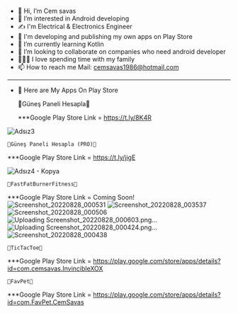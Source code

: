 - 👋 Hi, I’m Cem savas
- 👀 I’m interested in Android developing
- ✍ I'm Electrical & Electronics Engineer
- 👔 I'm developing and publishing my own apps on Play Store
- 🌱 I’m currently learning Kotlin
- 💞️ I’m looking to collaborate on companies who need android developer
- 👨‍👩‍👦 I love spending time with my family
- 📫 How to reach me Mail: cemsavas1986@hotmail.com 

**********************************************************************

- 📱 Here are My Apps On Play Store

    🥇Güneş Paneli Hesapla🥇
    
    ***Google Play Store Link = https://t.ly/8K4R 
    
![Adsız3](https://user-images.githubusercontent.com/88722745/186403331-10801d51-04a7-4db2-8552-ba76ea7fc41e.png)

    
    🥇Güneş Paneli Hesapla (PRO)🥇
    
   ***Google Play Store Link = https://t.ly/jigE
   
   ![Adsız4 - Kopya](https://user-images.githubusercontent.com/88722745/186419031-a7dd2d98-9e5b-4908-b28c-ca805f8f7cb3.png)


    🥇FastFatBurnerFitness🥇
    
   ***Google Play Store Link = Coming Soon!
   ![Screenshot_20220828_000531](https://user-images.githubusercontent.com/88722745/187069778-92f07821-853e-4c85-91ed-9f23e9edef3a.png)
   ![Screenshot_20220828_003537](https://user-images.githubusercontent.com/88722745/187069787-e2b2de23-ac6a-473c-b1b3-73e199839618.png)
   ![Screenshot_20220828_000506](https://user-images.githubusercontent.com/88722745/187069800-ae7b99d4-6051-41d2-8bcb-314fc051763b.png)
   ![Uploading Screenshot_20220828_000603.png…]()
   ![Uploading Screenshot_20220828_000424.png…]()
   ![Screenshot_20220828_000438](https://user-images.githubusercontent.com/88722745/187069835-d7d2915d-09ab-4a3c-a9c9-484157efd054.png)


    🥇TicTacToe🥇
    
   ***Google Play Store Link = https://play.google.com/store/apps/details?id=com.cemsavas.InvincibleXOX
   
    🥇FavPet🥇
    
   ***Google Play Store Link = https://play.google.com/store/apps/details?id=com.FavPet.CemSavas

<!---
Cemsavas/Cemsavas is a ✨ special ✨ repository because its `README.md` (this file) appears on your GitHub profile.
You can click the Preview link to take a look at your changes.
--->
